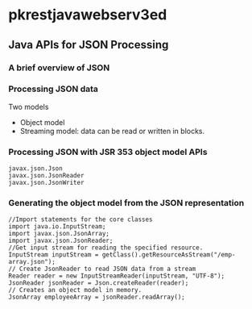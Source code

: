 # pkrestjavawebserv3ed
## Java APIs for JSON Processing
### A brief overview of JSON

### Processing JSON data
Two models
- Object model
- Streaming model: data can be read or written in blocks. 

### Processing JSON with JSR 353 object model APIs
```
javax.json.Json
javax.json.JsonReader
javax.json.JsonWriter
```

### Generating the object model from the JSON representation
```
//Import statements for the core classes 
import java.io.InputStream; 
import javax.json.JsonArray; 
import javax.json.JsonReader;   
//Get input stream for reading the specified resource. 
InputStream inputStream = getClass().getResourceAsStream("/emp-array.json"); 
// Create JsonReader to read JSON data from a stream  
Reader reader = new InputStreamReader(inputStream, "UTF-8"); 
JsonReader jsonReader = Json.createReader(reader); 
// Creates an object model in memory. 
JsonArray employeeArray = jsonReader.readArray(); 
```
